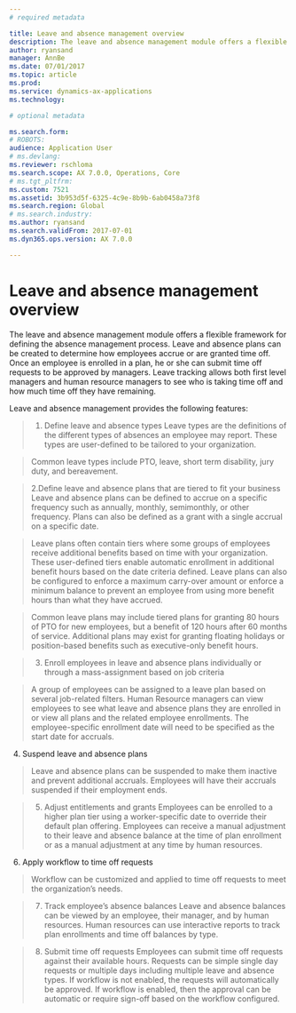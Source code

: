 ```yaml
---
# required metadata

title: Leave and absence management overview
description: The leave and absence management module offers a flexible framework for defining the absence management process. Leave and absence plans can be created to determine how employees accrue or are granted time off. 
author: ryansand
manager: AnnBe
ms.date: 07/01/2017
ms.topic: article
ms.prod: 
ms.service: dynamics-ax-applications
ms.technology: 

# optional metadata

ms.search.form: 
# ROBOTS: 
audience: Application User
# ms.devlang: 
ms.reviewer: rschloma
ms.search.scope: AX 7.0.0, Operations, Core
# ms.tgt_pltfrm: 
ms.custom: 7521
ms.assetid: 3b953d5f-6325-4c9e-8b9b-6ab0458a73f8
ms.search.region: Global
# ms.search.industry: 
ms.author: ryansand
ms.search.validFrom: 2017-07-01
ms.dyn365.ops.version: AX 7.0.0

---
```

# Leave and absence management overview

The leave and absence management module offers a flexible framework for defining the absence management process. Leave and absence plans can be created to determine how employees accrue or are granted time off. Once an employee is enrolled in a plan, he or she can submit time off requests to be approved by managers. Leave tracking allows both first level managers and human resource managers to see who is taking time off and how much time off they have remaining.  

Leave and absence management provides the following features: 

> 1. Define leave and absence types 
> Leave types are the definitions of the different types of absences an employee may report. These types are user-defined to be tailored to your organization. 

> Common leave types include PTO, leave, short term disability, jury duty, and bereavement. 

> 2.Define leave and absence plans that are tiered to fit your business 
> Leave and absence plans can be defined to accrue on a specific frequency such as annually, monthly, semimonthly, or other frequency. Plans can also be defined as a grant with a single accrual on a specific date. 

> Leave plans often contain tiers where some groups of employees receive additional benefits based on time with your organization. These user-defined tiers enable automatic enrollment in additional benefit hours based on the date criteria defined. Leave plans can also be configured to enforce a maximum carry-over amount or enforce a minimum balance to prevent an employee from using more benefit hours than what they have accrued. 

> Common leave plans may include tiered plans for granting 80 hours of PTO for new employees, but a benefit of 120 hours after 60 months of service. Additional plans may exist for granting floating holidays or position-based benefits such as executive-only benefit hours.

> 3.	Enroll employees in leave and absence plans individually or through a mass-assignment based on job criteria
 
> A group of employees can be assigned to a leave plan based on several job-related filters. Human Resource managers can view employees to see what leave and absence plans they are enrolled in or view all plans and the related employee enrollments. The employee-specific enrollment date will need to be specified as the start date for accruals. 

4.	Suspend leave and absence plans
> Leave and absence plans can be suspended to make them inactive and prevent additional accruals. Employees will have their accruals suspended if their employment ends.  

> 5.	Adjust entitlements and grants
> Employees can be enrolled to a higher plan tier using a worker-specific date to override their default plan offering. Employees can receive a manual adjustment to their leave and absence balance at the time of plan enrollment or as a manual adjustment at any time by human resources. 

6.	Apply workflow to time off requests 
> Workflow can be customized and applied to time off requests to meet the organization’s needs.  

> 7.	Track employee’s absence balances
> Leave and absence balances can be viewed by an employee, their manager, and by human resources. Human resources can use interactive reports to track plan enrollments and time off balances by type. 

> 8.	Submit time off requests 
> Employees can submit time off requests against their available hours. Requests can be simple single day requests or multiple days including multiple leave and absence types. If workflow is not enabled, the requests will automatically be approved. If workflow is enabled, then the approval can be automatic or require sign-off based on the workflow configured. 

